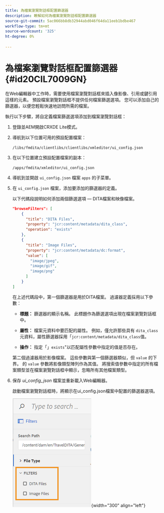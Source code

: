 ```yaml
---
title: 為檔案瀏覽對話框配置篩選器
description: 瞭解如何為檔案瀏覽對話框配置篩選器
source-git-commit: 5ac066bb8db32944abd046f64da11eeb1bdbe467
workflow-type: tm+mt
source-wordcount: '325'
ht-degree: 0%

---
```



# 為檔案瀏覽對話框配置篩選器 {#id20CIL7009GN}

在Web編輯器中工作時，需要使用檔案瀏覽對話框來插入像影像、引用或鍵引用這樣的元素。 預設檔案瀏覽對話框不提供任何檔案篩選選項。 您可以添加自己的篩選器，以便您輕鬆快速地訪問所需的檔案。

執行以下步驟，將自定義檔案篩選選項添加到檔案瀏覽對話框：

1. 登錄並AEM開啟CRXDE Lite模式。

1. 導航到以下位置可用的預設配置檔案：

   `/libs/fmdita/clientlibs/clientlibs/xmleditor/ui_config.json`

1. 在以下位置建立預設配置檔案的副本：

   `/apps/fmdita/xmleditor/ui_config.json`

1. 導航到並開啟 `ui_config.json` 檔案 `apps` 的子菜單。

1. 在 `ui_config.json` 檔案，添加要添加的篩選器的定義。

   以下代碼段說明如何添加兩個篩選選項 — DITA檔案和映像檔案。

   ```json
   "browseFilters": [
       {
         "title": "DITA Files",
         "property": "jcr:content/metadata/dita_class",
         "operation": "exists"
       },
       {
         "title": "Image Files",
         "property": "jcr:content/metadata/dc:format",
         "value": [        
           "image/jpeg",
           "image/gif",
           "image/png"
         ]
       }
   ]
   ```

   在上述代碼段中，第一個篩選器是用於DITA檔案。 過濾器定義採用以下參數：

   - **標題：**   篩選器的顯示名稱。 此標題作為篩選選項出現在檔案瀏覽對話框中。

   - **屬性：**   檔案元資料中要匹配的屬性。 例如，僅允許那些具有 `dita_class` 元資料，屬性篩選器採用「`jcr:content/metadata/dita_class`值。

   - **操作：**   指定「」`exists`&quot;以匹配屬性參數中指定的值是否存在。

   第二個過濾器用於影像檔案。 這些參數與第一個篩選器類似，但 `value` 的下界。 的 `value` 參數將影像類型陣列作為其值。 將搜索值參數中指定的所有檔案類型並在檔案瀏覽對話框中顯示，忽略所有其他檔案類型。

1. 保存 *ui\_config_json* 檔案並重新載入Web編輯器。

   啟動檔案瀏覽對話框時，將顯示在ui\_config.json檔案中配置的篩選器選項。

   ![](assets/file-browse-custom-filters.png){width="300" align="left"}


